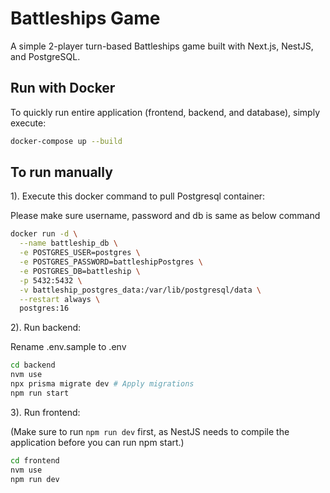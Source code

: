 # Battleships Game

A simple 2-player turn-based Battleships game built with Next.js, NestJS, and PostgreSQL.

## Run with Docker

To quickly run entire application (frontend, backend, and database), simply execute:

```bash
docker-compose up --build
```

## To run manually

1). Execute this docker command to pull Postgresql container:

Please make sure username, password and db is same as below command

```bash
docker run -d \
  --name battleship_db \
  -e POSTGRES_USER=postgres \
  -e POSTGRES_PASSWORD=battleshipPostgres \
  -e POSTGRES_DB=battleship \
  -p 5432:5432 \
  -v battleship_postgres_data:/var/lib/postgresql/data \
  --restart always \
  postgres:16
  ```
2). Run backend:

Rename .env.sample to .env

```bash
cd backend
nvm use
npx prisma migrate dev # Apply migrations
npm run start
```

3). Run frontend:

(Make sure to run `npm run dev` first, as NestJS needs to compile the application before you can run npm start.)
```bash
cd frontend
nvm use
npm run dev
```

